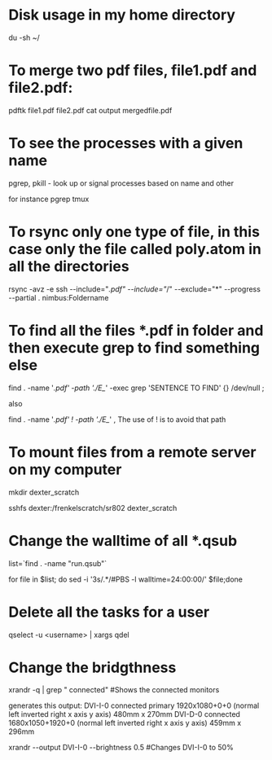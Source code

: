 # Disk usage in my home directory
du -sh ~/  

# To merge two pdf files, file1.pdf and file2.pdf:

pdftk file1.pdf file2.pdf cat output mergedfile.pdf

# To see the processes with a given name

pgrep, pkill - look up or signal processes based on name and other

for instance pgrep tmux


# To rsync only one type of file, in this case only the file called poly.atom in all the directories

rsync -avz -e ssh --include="*.pdf" --include="*/" --exclude="*" --progress --partial . nimbus:Foldername


# To find all the files *.pdf in folder and then execute grep to find something else

find .  -name '*.pdf'  -path './E_*' -exec grep 'SENTENCE TO FIND' {} /dev/null \;

also

find .  -name '*.pdf'  ! -path './E_*'  , The use of ! is to avoid that path

# To mount files from a remote server on my computer

mkdir dexter_scratch

sshfs dexter:/frenkelscratch/sr802 dexter_scratch


# Change the walltime of all *.qsub
list=\`find . -name "run.qsub"\`

for file in $list; do sed -i '3s/.*/#PBS -l walltime=24:00:00/' $file;done 


# Delete all the tasks for a user
qselect -u \<username> | xargs qdel

# Change the bridgthness

xrandr -q | grep " connected" #Shows the connected monitors

generates this output:
DVI-I-0 connected primary 1920x1080+0+0 (normal left inverted right x axis y axis) 480mm x 270mm
DVI-D-0 connected 1680x1050+1920+0 (normal left inverted right x axis y axis) 459mm x 296mm

xrandr --output DVI-I-0 --brightness 0.5 #Changes DVI-I-0 to 50%


